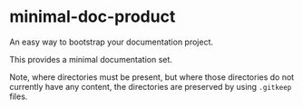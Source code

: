# minimal-doc-product

An easy way to bootstrap your documentation project.

This provides a minimal documentation set.

Note, where directories must be present, but where those directories do not currently have any content, the directories are preserved by using `.gitkeep` files.
